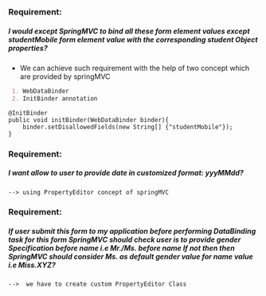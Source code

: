 ### Requirement:

##### I would except SpringMVC to bind all these form element values except studentMobile form element value with the corresponding student Object properties?
	
- We can achieve such requirement with the help of two concept which are provided by springMVC
 ```markdown
  1. WebDataBinder
  2. InitBinder annotation
 ```
```
@InitBinder
public void initBinder(WebDataBinder binder){
	binder.setDisallowedFields(new String[] {"studentMobile"});
}
```

### Requirement:

##### I want allow to user to provide date in customized format: yyy***MM***dd?
	
	--> using PropertyEditor concept of springMVC
	

###  Requirement:

##### If user submit this form to my application before performing DataBinding task for this form SpringMVC should check user is to provide gender Specification before name i.e Mr./Ms. before name If not then then SpringMVC should consider Ms. as default gender value for name value i.e Miss.XYZ?
	
	-->  we have to create custom PropertyEditor Class
